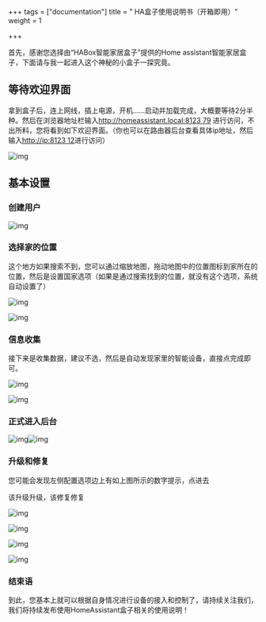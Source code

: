 +++
tags = ["documentation"]
title = " HA盒子使用说明书（开箱即用）"
weight = 1

+++

首先，感谢您选择由“HABox智能家居盒子”提供的Home assistant智能家居盒子，下面请与我一起进入这个神秘的小盒子一探究竟。

## 等待欢迎界面

拿到盒子后，连上网线，插上电源，开机……启动并加载完成，大概要等待2分半种。然后在浏览器地址栏输入[http://homeassistant.local:8123 79](http://homeassistant.local:8123/) 进行访问，不出所料，您将看到如下欢迎界面。（你也可以在路由器后台查看具体ip地址，然后输入[http://ip:8123 12](http://ip:8123/)进行访问）



![img](https://www.ha-box.xyz/uploads/default/optimized/1X/e44a5581acae451ff0707c4d898449c3e4e7b897_2_689x500.png)





## 基本设置

### 创建用户



![img](https://www.ha-box.xyz/uploads/default/optimized/1X/dfe10595ea8029c304b1e5e1645970fd92430e55_2_689x500.png)





### 选择家的位置

这个地方如果搜索不到，您可以通过缩放地图，拖动地图中的位置图标到家所在的位置，然后是设置国家选项（如果是通过搜索找到的位置，就没有这个选项，系统自动设置了）



![img](https://www.ha-box.xyz/uploads/default/optimized/1X/70fb324044aaae25d270320b9ae184765ade05e3_2_689x500.jpeg)







![img](https://www.ha-box.xyz/uploads/default/optimized/1X/dcadf4b43bd1cb9d82c5fa5caf15d181a7b65bc1_2_689x500.png)





### 信息收集

接下来是收集数据，建议不选，然后是自动发现家里的智能设备，直接点完成即可。



![img](https://www.ha-box.xyz/uploads/default/optimized/1X/b15a07d394ded87a2aaf92bc75b369df4f73f99e_2_689x500.png)







![img](https://www.ha-box.xyz/uploads/default/optimized/1X/eda80d3fa1b84e6608768f7e03a8792cb112d4af_2_689x500.png)





### 正式进入后台



![img](https://pic.456766.xyz/typora/f93054b3b3f85803c4f7d6481b391a1beed52bdf_2_689x500.png)![img](https://www.ha-box.xyz/uploads/default/optimized/1X/f93054b3b3f85803c4f7d6481b391a1beed52bdf_2_689x500.png)





### 升级和修复

您可能会发现左侧配置选项边上有如上图所示的数字提示，点进去

该升级升级，该修复修复



![img](https://www.ha-box.xyz/uploads/default/optimized/1X/d2c664e0a2fa27ba6fc97a773560ed5975a97b49_2_689x500.png)







![img](https://www.ha-box.xyz/uploads/default/optimized/1X/0310e4b87dacb4a2aecd2cb2b5d1247dbe2acf54_2_689x500.png)







![img](https://www.ha-box.xyz/uploads/default/optimized/1X/f152df71ed02d594e08f2d4b0bc31e6186aa8d08_2_689x500.png)







![img](https://www.ha-box.xyz/uploads/default/optimized/1X/eb2058a97322851ba59fcfe3be5cd3aaa18b84f3_2_689x500.png)





### 结束语

到此，您基本上就可以根据自身情况进行设备的接入和控制了，请持续关注我们，我们将持续发布使用HomeAssistant盒子相关的使用说明！
